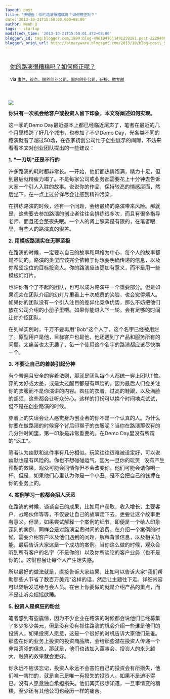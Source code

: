 ```yaml
--- 
layout: post 
title: "快鲤鱼：你的路演很糟糕吗？如何修正呢？" 
date:'2013-10-21T15:50:00.000+08:00' 
author: Wenh Q
tags: - startup
modified\_time: '2013-10-21T15:50:01.472+08:00' 
blogger\_id: tag:blogger.com,1999:blog-4961947611491238191.post-2229400958348690291
blogger\_orig\_url: http://binaryware.blogspot.com/2013/10/blog-post\_5401.html
---
```

<div style="margin: 10px; padding: 5px;">

<div style="font-size: 18px;">

[你的路演很糟糕吗？如何修正呢？](http://www.kuailiyu.com/article/5507.html)

</div>

<div style="font-size: 13px;">

Via
[事件，观点，国外创业公司，国内创业公司，研报，微专题](http://www.kuailiyu.com/)

</div>

</div>

<div style="font-size: 13px; padding: 15px 0 10px 10px;">

<div align="left">

![](http://www.kuailiyu.com/uploadfile/2013/1017/20131017023341548.jpg)

</div>

<div align="left">

**<span
style="font-size: 16px;">你只有一次机会给客户或投资人留下印象，本文将阐述如何实现。</span>**

</div>

<div align="left">

<span style="font-size: 16px;">这一季的Demo
Day最近基本上都已经临近尾声了，笔者在最近的几个月里横跨了好几个城市，也参加了不少Demo
Day，光各类不同的路演就看了超过50场，在各家初创公司忙于创业展示的间隙，不妨来看看本文对创业团队提出的一些建议：</span>

</div>

<div align="left">




</div>

<div align="left">

**<span style="font-size: 16px;">1. "一刀切"还是不行的</span>**

</div>

<div align="left">




</div>

<div align="left">

<span
style="font-size: 16px;">许多路演的耗时都非常长。一开始，他们都热情饱满，精力十足，但到最后就精疲力竭了。不是每家公司或业务都需要花上十分钟去告诉大家一个引人入胜的故事。说说你的作品，保持较高的情感层面，然后坐下。在一点上过分详尽会让感到精神污染。</span>

</div>

<div align="left">

<span
style="font-size: 16px;">在排练路演的时候，还有一个问题，会给最终的路演带来风险。那就是，这些要去参加路演的创业者往往会排练很多次，而且有很多指导老师，而且还会整夜失眠。一个人的肾上腺素是有限的，在笔者眼里，有些人的路演真的很差。</span>

</div>

<div align="left">




</div>

<div align="left">

**<span style="font-size: 16px;">2. 用模板路演实在无聊至极</span>**

</div>

<div align="left">




</div>

<div align="left">

<span
style="font-size: 16px;">在路演的时候，一定要以自己的故事和风格为中心，每个人的故事都是不同的。路演的类型应该完全依赖于你想要明确传递的信息，以及你希望定位的目标投资人。你的路演应该更加有意义，而不是用一些模板幻灯片。</span>

</div>

<div align="left">

<span
style="font-size: 16px;">也许你有个了不起的团队，也可以成为路演中一个重要部分。但是如果观众在团队介绍的幻灯片里看上十次成员的笑脸，也会觉得烦人。如果你的团队没有一个引人注目的差异化竞争优势，那么不妨把他们放在公司介绍的小册子里吧。如果你能进入下一轮，会有足够的时间让你介绍团队。</span>

</div>

<div align="left">

<span
style="font-size: 16px;">在列举实例时，千万不要再用"Bob"这个人了，这个名字已经被用烂了。原型用户是他，目标客户也是他，他还遇到了产品和服务所有的问题。太痛苦也太无趣了，每一个使用这个名字的路演都应该尽快换一个。</span>

</div>

<div align="left">




</div>

<div align="left">

**<span style="font-size: 16px;">3. 不要让自己的着装引起分神</span>**

</div>

<div align="left">




</div>

<div align="left">

<span
style="font-size: 16px;">有个普遍且安全的穿着法则，那就是团队每个人都统一穿上团队T恤。穿的太好或太差，或是太过醒目都是有风险的。因为最后人们会关注你的衣服而不是你演讲的内容。疯狂的衣着，过高的鞋跟，以及满脸的胡须，这些都会让听众分心。这样的打扮可以换个时间地点试试，但不是在创业路演的时候。</span>

</div>

<div align="left">

<span
style="font-size: 16px;">穿着上的失误会让人感觉身为创业者的你不是一个认真的人。为什么你要在做路演的时候穿个背后印猴子的衣服呢？当你在路演那仅有的几分钟时间里，第一印象是非常重要的。在Demo
Day里没有所谓的"返工"。</span>

</div>

<div align="left">

<span
style="font-size: 16px;">笔者认为幽默和这件事有几分相似。玩笑往往很难被设定好，可以说幽默也是有风险的。你也不想碰碰运气，因为一旦你的玩笑  
没有产生预期的效果，观众可能会同情你但不会改变你。他们可能会请你喝一杯，但是，如果他们心里认为你是一个小丑，是不会把自己的钱押在你的业务上的。</span>

</div>

<div align="left">




</div>

<div align="left">

**<span style="font-size: 16px;">4. 案例学习一般都会招人厌恶</span>**

</div>

<div align="left">




</div>

<div align="left">

<span
style="font-size: 16px;">在路演的时候，谈谈自己的成果，比如用户获取，收入增长，主要客户，战略伙伴等等，不仅要让自己的故事走下去，更要让这个故事更有意义。但是，如果尝试解释一个案例的细节，即便是一个给人印象深刻的案例，同样会是对路演宝贵时间的浪费。在介绍一个案例的时候，需要介绍客户以及他们遇到的问题，解释背景信息，以及相关功能，最后告诉大家这是一个成功的案例。当你这么做的时候，观众会听到所有客户的名字（不是你的）以及你所谈论的客户业务（也不是你的）。这很容易让每个人产生迷失感。</span>

</div>

<div align="left">

<span
style="font-size: 16px;">所以最好的做法就是，直接告诉大家结果，比如可以告诉大家"我们帮助那些人节省了数百万美元"这样的话，然后让主题往下走。详细内容可以随后发送给与会人员。在台上你要做的就是介绍产品的重点，而不是让听众摇摇欲睡。</span>

</div>

<div align="left">




</div>

<div align="left">

**<span style="font-size: 16px;">5. 投资人是疯狂的粉丝</span>**

</div>

<div align="left">




</div>

<div align="left">

<span
style="font-size: 16px;">笔者感到有些震惊，因为不少企业在路演的时候都会说他们已经募集了多少多少美元，但是没有没有抓住路演的机会介绍一些谁是他们的投资人。如果投资人愿意，这是一个很好的时机告诉大家他们是谁。那些在你的业务上投资的投资商品牌，会给那些潜在投资人传递一个非常清晰的信息，那就是，他们也该加入董事会。投资人的来头越大，融资的效果就会更好。</span>

</div>

<div align="left">

<span
style="font-size: 16px;">你永远不应该忘记，投资人永远不会害怕自己的投资会有所损失，他们唯一害怕的，就是自己是唯一有损失的投资人。如果不是迫不得已，没有人愿意独自承担损失。他们其实很想知道，一旦事情变的糟糕，至少还有其他公司也经历一样的痛苦。 </span>

</div>

</div>
